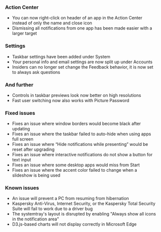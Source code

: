 ### Action Center
- You can now right-click on header of an app in the Action Center instead of only the name and close icon
- Dismissing all notifications from one app has been made easier with a larger target

### Settings
- Taskbar settings have been added under System
- Your personal info and email settings are now split up under Accounts
- Insiders can no longer set change the Feedback behavior, it is now set to always ask questions

### And further
- Controls in taskbar previews look now better on high resolutions
- Fast user switching now also works with Picture Password

### Fixed issues
- Fixes an issue where window borders would become black after updating
- Fixes an issue where the taskbar failed to auto-hide when using apps full screen
- Fixes an issue where “Hide notifications while presenting” would be reset after upgrading
- Fixes an issue where interactive notifications do not show a button for text input
- Fixes an issue where some desktop apps would miss from Start
- Fixes an issue where the accent color failed to change when a slideshow is being used

### Known issues
- An issue will prevent a PC from resuming from hibernation
- Kaspersky Anti-Virus, Internet Security, or the Kaspersky Total Security Suite will fail to work due to a driver bug
- The systemtray's layout is disrupted by enabling "Always show all icons in the notification area"
- D3.js-based charts will not display correctly in Microsoft Edge
